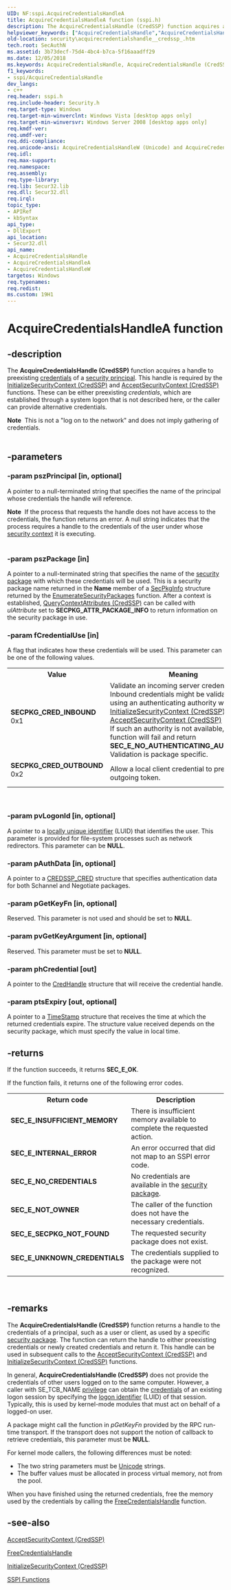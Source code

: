 ```yaml
---
UID: NF:sspi.AcquireCredentialsHandleA
title: AcquireCredentialsHandleA function (sspi.h)
description: The AcquireCredentialsHandle (CredSSP) function acquires a handle to preexisting credentials of a security principal.
helpviewer_keywords: ["AcquireCredentialsHandle","AcquireCredentialsHandle (CredSSP)","AcquireCredentialsHandle function [Security]","AcquireCredentialsHandleA","AcquireCredentialsHandleW","SECPKG_CRED_INBOUND","SECPKG_CRED_OUTBOUND","security.acquirecredentialshandle__credssp_","sspi/AcquireCredentialsHandle","sspi/AcquireCredentialsHandleA","sspi/AcquireCredentialsHandleW"]
old-location: security\acquirecredentialshandle__credssp_.htm
tech.root: SecAuthN
ms.assetid: 3b73decf-75d4-4bc4-b7ca-5f16aaadff29
ms.date: 12/05/2018
ms.keywords: AcquireCredentialsHandle, AcquireCredentialsHandle (CredSSP), AcquireCredentialsHandle function [Security], AcquireCredentialsHandleA, AcquireCredentialsHandleW, SECPKG_CRED_INBOUND, SECPKG_CRED_OUTBOUND, security.acquirecredentialshandle__credssp_, sspi/AcquireCredentialsHandle, sspi/AcquireCredentialsHandleA, sspi/AcquireCredentialsHandleW
f1_keywords:
- sspi/AcquireCredentialsHandle
dev_langs:
- c++
req.header: sspi.h
req.include-header: Security.h
req.target-type: Windows
req.target-min-winverclnt: Windows Vista [desktop apps only]
req.target-min-winversvr: Windows Server 2008 [desktop apps only]
req.kmdf-ver: 
req.umdf-ver: 
req.ddi-compliance: 
req.unicode-ansi: AcquireCredentialsHandleW (Unicode) and AcquireCredentialsHandleA (ANSI)
req.idl: 
req.max-support: 
req.namespace: 
req.assembly: 
req.type-library: 
req.lib: Secur32.lib
req.dll: Secur32.dll
req.irql: 
topic_type:
- APIRef
- kbSyntax
api_type:
- DllExport
api_location:
- Secur32.dll
api_name:
- AcquireCredentialsHandle
- AcquireCredentialsHandleA
- AcquireCredentialsHandleW
targetos: Windows
req.typenames: 
req.redist: 
ms.custom: 19H1
---
```


# AcquireCredentialsHandleA function


## -description


The <b>AcquireCredentialsHandle (CredSSP)</b> function acquires a handle to preexisting <a href="https://docs.microsoft.com/windows/desktop/SecGloss/c-gly">credentials</a> of a <a href="https://docs.microsoft.com/windows/desktop/SecGloss/s-gly">security principal</a>. This handle is required by the 
<a href="https://docs.microsoft.com/windows/desktop/api/sspi/nf-sspi-initializesecuritycontexta">InitializeSecurityContext (CredSSP)</a> and 
<a href="https://docs.microsoft.com/windows/desktop/api/sspi/nf-sspi-acceptsecuritycontext">AcceptSecurityContext (CredSSP)</a> functions. These can be either preexisting <i>credentials</i>, which are established through a system logon that is not described here, or the caller can provide alternative credentials.
			
<div class="alert"><b>Note</b>  This is not a "log on to the network" and does not imply gathering of credentials.</div><div> </div>

## -parameters




### -param pszPrincipal [in, optional]

A pointer to a null-terminated string that specifies the name of the principal whose credentials the handle will reference.

<div class="alert"><b>Note</b>  If the process that requests the handle does not have access to the credentials, the function returns an error. A null string indicates that the process requires a handle to the credentials of the user under whose <a href="https://docs.microsoft.com/windows/desktop/SecGloss/s-gly">security context</a> it is executing.</div>
<div> </div>

### -param pszPackage [in]

A pointer to a null-terminated string that specifies the name of the <a href="https://docs.microsoft.com/windows/desktop/SecGloss/s-gly">security package</a> with which these credentials will be used. This is a security package name returned in the <b>Name</b> member of a 
<a href="https://docs.microsoft.com/windows/desktop/api/sspi/ns-sspi-secpkginfoa">SecPkgInfo</a> structure returned by the 
<a href="https://docs.microsoft.com/windows/desktop/api/sspi/nf-sspi-enumeratesecuritypackagesa">EnumerateSecurityPackages</a> function. After a context is established, 
<a href="https://docs.microsoft.com/windows/desktop/api/sspi/nf-sspi-querycontextattributesa">QueryContextAttributes (CredSSP)</a> can be called with <i>ulAttribute</i> set to <b>SECPKG_ATTR_PACKAGE_INFO</b> to return information on the security package in use.


### -param fCredentialUse [in]

A flag that indicates how these credentials will be used. This parameter can be one of the following values.

<table>
<tr>
<th>Value</th>
<th>Meaning</th>
</tr>
<tr>
<td width="40%"><a id="SECPKG_CRED_INBOUND"></a><a id="secpkg_cred_inbound"></a><dl>
<dt><b>SECPKG_CRED_INBOUND</b></dt>
<dt>0x1</dt>
</dl>
</td>
<td width="60%">
Validate an incoming server credential. Inbound credentials might be validated by using an authenticating authority when <a href="https://docs.microsoft.com/windows/desktop/api/sspi/nf-sspi-initializesecuritycontexta">InitializeSecurityContext (CredSSP)</a> or <a href="https://docs.microsoft.com/windows/desktop/api/sspi/nf-sspi-acceptsecuritycontext">AcceptSecurityContext (CredSSP)</a> is called. If such an authority is not available, the function will fail and return <b>SEC_E_NO_AUTHENTICATING_AUTHORITY</b>. Validation is package specific.

</td>
</tr>
<tr>
<td width="40%"><a id="SECPKG_CRED_OUTBOUND"></a><a id="secpkg_cred_outbound"></a><dl>
<dt><b>SECPKG_CRED_OUTBOUND</b></dt>
<dt>0x2</dt>
</dl>
</td>
<td width="60%">
Allow a local client credential to prepare an outgoing token.

</td>
</tr>
</table>
 


### -param pvLogonId [in, optional]

A pointer to a  <a href="https://docs.microsoft.com/windows/desktop/SecGloss/l-gly">locally unique identifier</a> (LUID) that identifies the user. This parameter is provided for file-system processes such as network redirectors. This parameter can be <b>NULL</b>.


### -param pAuthData [in, optional]

A pointer to a <a href="https://docs.microsoft.com/windows/desktop/api/credssp/ns-credssp-credssp_cred">CREDSSP_CRED</a> structure that specifies authentication data for both Schannel and Negotiate packages.


### -param pGetKeyFn [in, optional]

Reserved. This parameter is not used and should be set to <b>NULL</b>.


### -param pvGetKeyArgument [in, optional]

Reserved. This parameter must be set to <b>NULL</b>.


### -param phCredential [out]

A pointer to the <a href="https://docs.microsoft.com/windows/desktop/SecAuthN/sspi-handles">CredHandle</a> structure that will receive the credential handle.


### -param ptsExpiry [out, optional]

A pointer to a <a href="https://docs.microsoft.com/windows/desktop/SecAuthN/timestamp">TimeStamp</a> structure that receives the time at which the returned credentials expire. The structure value received depends on the security package, which must specify the value in local time.


## -returns



If the function succeeds, it returns <b>SEC_E_OK</b>.

If the function fails, it returns one of the following error codes.

<table>
<tr>
<th>Return code</th>
<th>Description</th>
</tr>
<tr>
<td width="40%">
<dl>
<dt><b>SEC_E_INSUFFICIENT_MEMORY</b></dt>
</dl>
</td>
<td width="60%">
There is insufficient memory available to complete the requested action.

</td>
</tr>
<tr>
<td width="40%">
<dl>
<dt><b>SEC_E_INTERNAL_ERROR</b></dt>
</dl>
</td>
<td width="60%">
An error occurred that did not map to an SSPI error code.

</td>
</tr>
<tr>
<td width="40%">
<dl>
<dt><b>SEC_E_NO_CREDENTIALS</b></dt>
</dl>
</td>
<td width="60%">
No credentials are available in the <a href="https://docs.microsoft.com/windows/desktop/SecGloss/s-gly">security package</a>.

</td>
</tr>
<tr>
<td width="40%">
<dl>
<dt><b>SEC_E_NOT_OWNER</b></dt>
</dl>
</td>
<td width="60%">
The caller of the function does not have the necessary credentials.

</td>
</tr>
<tr>
<td width="40%">
<dl>
<dt><b>SEC_E_SECPKG_NOT_FOUND</b></dt>
</dl>
</td>
<td width="60%">
The requested security package does not exist.

</td>
</tr>
<tr>
<td width="40%">
<dl>
<dt><b>SEC_E_UNKNOWN_CREDENTIALS</b></dt>
</dl>
</td>
<td width="60%">
The credentials supplied to the package were not recognized.

</td>
</tr>
</table>
 




## -remarks



The <b>AcquireCredentialsHandle (CredSSP)</b> function returns a handle to the credentials of a principal, such as a user or client, as used by a specific <a href="https://docs.microsoft.com/windows/desktop/SecGloss/s-gly">security package</a>. The function can return the handle to either preexisting credentials or  newly created credentials and return it. This handle can be used in subsequent calls to the 
<a href="https://docs.microsoft.com/windows/desktop/api/sspi/nf-sspi-acceptsecuritycontext">AcceptSecurityContext (CredSSP)</a> and 
<a href="https://docs.microsoft.com/windows/desktop/api/sspi/nf-sspi-initializesecuritycontexta">InitializeSecurityContext (CredSSP)</a> functions.

In general, <b>AcquireCredentialsHandle (CredSSP)</b> does not provide  the credentials of other users logged on to the same computer. However, a caller with SE_TCB_NAME  <a href="https://docs.microsoft.com/windows/desktop/SecGloss/p-gly">privilege</a> can obtain the <a href="https://docs.microsoft.com/windows/desktop/SecGloss/c-gly">credentials</a> of an existing logon session by specifying the <a href="https://docs.microsoft.com/windows/desktop/SecGloss/l-gly">logon identifier</a> (LUID) of that session. Typically, this is used by kernel-mode modules that must act on behalf of a logged-on user.

A package might call the function in <i>pGetKeyFn</i> provided by the RPC run-time transport. If the transport does not support the notion of callback to retrieve credentials, this parameter must be <b>NULL</b>.

For kernel mode callers, the following differences must be noted:

<ul>
<li>The two string parameters must be <a href="https://docs.microsoft.com/windows/desktop/SecGloss/u-gly">Unicode</a> strings.</li>
<li>The buffer values must be allocated in process virtual memory, not from the pool.</li>
</ul>
When you have finished using the returned credentials, free the memory used by the credentials by calling the 
<a href="https://docs.microsoft.com/windows/desktop/api/sspi/nf-sspi-freecredentialshandle">FreeCredentialsHandle</a> function.




## -see-also




<a href="https://docs.microsoft.com/windows/desktop/api/sspi/nf-sspi-acceptsecuritycontext">AcceptSecurityContext (CredSSP)</a>



<a href="https://docs.microsoft.com/windows/desktop/api/sspi/nf-sspi-freecredentialshandle">FreeCredentialsHandle</a>



<a href="https://docs.microsoft.com/windows/desktop/api/sspi/nf-sspi-initializesecuritycontexta">InitializeSecurityContext (CredSSP)</a>



<a href="https://docs.microsoft.com/windows/desktop/SecAuthN/authentication-functions">SSPI Functions</a>
 

 

